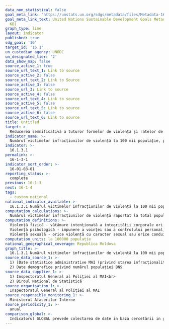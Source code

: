 ```yaml
---
data_non_statistical: false
goal_meta_link: 'https://unstats.un.org/sdgs/metadata/files/Metadata-16-01-03.pdf '
goal_meta_link_text: United Nations Sustainable Development Goals Metadata (PDF 217
  KB)
graph_type: line
layout: indicator
published: true
sdg_goal: '16'
target_id: '16.1'
un_custodian_agency: UNODC
un_designated_tier: '2'
data_show_map: false
source_active_1: true
source_url_text_1: Link to source
source_active_2: false
source_url_text_2: Link to Source
source_active_3: false
source_url_3: Link to source
source_active_4: false
source_url_text_4: Link to source
source_active_5: false
source_url_text_5: Link to source
source_active_6: false
source_url_text_6: Link to source
title: Untitled
target: >-
  Reducerea semnificativă a tuturor formelor de violență și ratelor de deces conexe, pretutindeni
indicator_name: >-
  Numărul victimelor infracțiunilor de violență la 100 mii populație, pe sexe, vârste, tipuri forme de violență
indicator: >-
  16.1.3.1
permalink: >-
  16-1-3-1
indicator_sort_order: >-
  16-01-03-01
reporting_status: >-
  complete
previous: 16-1-3
next: 16-1-4
tags:
  - custom.national
national_indicator_available: >-
  16.1.3.1 Numărul victimelor infracțiunilor de violență la 100 mii populație, pe sexe, vârste, tipuri forme de violență
computation_calculations: >-
  Numărul victimelor infracțiunilor de violență raportat la total populație *100000,  pe sexe și categorii de vârstă, pe forme de violență: fizică, psihologică și sexuală
computation_definitions: >-
  Violență fizică - vătămare intenționată a integrității corporale ori a sănătății prin lovire, îmbrâncire, trântire, tragere de păr, înțepare, tăiere, ardere, strangulare, mușcare, în orice formă și de orice intensitate, prin otrăvire, intoxicare, alte acțiuni cu efect similar;<br> 
  Violență psihologică - impunere a voinței sau a controlului personal, provocare a stărilor de tensiune și de suferință psihică prin ofense, luare în derâdere, înjurare, insultare, poreclire, șantajare, distrugere demonstrativă a obiectelor, prin amenințări verbale, prin afișare ostentativă a armelor sau prin lovire a animalelor domestice; neglijare; implicare în viața personală; acte de gelozie; impunere a izolării prin detenție, inclusiv în locuința familială; izolare de familie, de comunitate, de prieteni; interzicere a realizării profesionale, interzicere a frecventării instituției de învățământ; deposedare de acte de identitate; privare intenționată de acces la informație; alte acțiuni cu efect similar; <br> 
  Violență sexuală - orice violență cu caracter sexual sau orice conduită sexuală ilegală în cadrul familiei sau în alte relații interpersonale, cum ar fi violul conjugal, interzicerea folosirii metodelor de contracepție, hărțuirea sexuală; orice conduită sexuală nedorită, impusă; obligarea practicării prostituției; orice comportament sexual ilegal în raport cu un membru de familie minor, inclusiv prin mângâieri, sărutări, pozare a copilului și prin alte atingeri nedorite cu tentă sexuală; alte acțiuni cu efect similar.  (art. 2 din Legea nr. 45 din 01.03.2007, cu privire la prevenirea și combaterea violenței în familie)
computation_units: la 100000 populație
national_geographical_coverage: Republica Moldova
graph_title: >-
  16.1.3.1 Numărul victimelor infracțiunilor de violență la 100 mii populație, pe sexe, vârste, tipuri forme de violență
source_data_source_1: >-
  1) [Date statistice administrative MAI (privind starea infracționalității)](https://mai.gov.md/ro/date-statistice)<br> 
  2) Date demografice privind numărul populației BNS
source_data_supplier_1: >-
  1) Inspectoratul General al Poliției al MAI<br> 
  2) Biroul Național de Statistică
source_organisation_1: >-
  Inspectoratul General al Poliției al MAI
source_responsible_monitoring_1: >-
  Ministerul Afacerilor Interne
source_periodicity_1: >-
  anual
comparison_global: >-
  Indicatorul GLOBAL prevede colectarea de date in baza cercetării in gospodarii/populație, iar indicatorul NATIONAL este colectat in baza surselor administrative ale MAI
---
```

